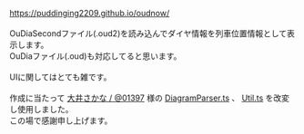 https://puddinging2209.github.io/oudnow/ \
\
OuDiaSecondファイル(.oud2)を読み込んでダイヤ情報を列車位置情報として表示します。\
OuDiaファイル(.oud)も対応してると思います。\
\
UIに関してはとても雑です。\
\
作成に当たって [大井さかな / @01397](https://github.com/01397) 様の [DiagramParser.ts](https://github.com/01397/clouddia/blob/main/src/DiagramParser.ts) 、 [Util.ts](https://github.com/01397/clouddia/blob/main/src/Util.ts) を改変し使用しました。\
この場で感謝申し上げます。
